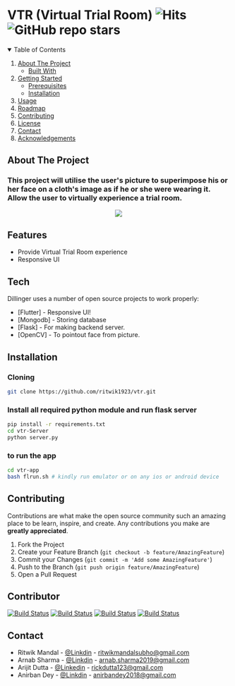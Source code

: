 # VTR (Virtual Trial Room) ![Hits](https://hits.seeyoufarm.com/api/count/incr/badge.svg?url=https://github.com/ritwik1923/vtr&title=Views)![GitHub repo stars](https://img.shields.io/github/stars/ritwik1923/vtr?style=social) 

<!-- [![Build Status](https://travis-ci.org/joemccann/dillinger.svg?branch=master)](https://github.com/ritwik1923/vtr.git) -->


<!-- TABLE OF CONTENTS -->
<details open="open">
  <summary>Table of Contents</summary>
  <ol>
    <li>
      <a href="#about-the-project">About The Project</a>
      <ul>
        <li><a href="#built-with">Built With</a></li>
      </ul>
    </li>
    <li>
      <a href="#getting-started">Getting Started</a>
      <ul>
        <li><a href="#prerequisites">Prerequisites</a></li>
        <li><a href="#installation">Installation</a></li>
      </ul>
    </li>
    <li><a href="#usage">Usage</a></li>
    <li><a href="#roadmap">Roadmap</a></li>
    <li><a href="#contributing">Contributing</a></li>
    <li><a href="#license">License</a></li>
    <li><a href="#contact">Contact</a></li>
    <li><a href="#acknowledgements">Acknowledgements</a></li>
  </ol>
</details>



## About The Project


<!-- ### In this Project will take image from the user and superimpose his/ her face on the cloth image as if he/she is wearing it. Help user to experience trial room, virtually. -->
### This project will utilise the user's picture to superimpose his or her face on a cloth's image as if he or she were wearing it. Allow the user to virtually experience a trial room.





<p align="center">
  <img  src="https://user-images.githubusercontent.com/63177644/126055172-047f9fe0-1bbe-4633-9fae-dfc94c98e820.gif">
</p>



## Features

- Provide Virtual Trial Room experience
- Responsive UI

## Tech

Dillinger uses a number of open source projects to work properly:

- [Flutter] - Responsive UI!
- [Mongodb] - Storing database
- [Flask] - For making backend server.
- [OpenCV] - To pointout face from picture.


## Installation

### Cloning

```sh
git clone https://github.com/ritwik1923/vtr.git
```

### Install all required python module and run flask server
```sh
pip install -r requirements.txt 
cd vtr-Server
python server.py
```

### to run the app
```sh
cd vtr-app
bash flrun.sh # kindly run emulator or on any ios or android device
```

## Contributing

Contributions are what make the open source community such an amazing place to be learn, inspire, and create. Any contributions you make are **greatly appreciated**.

1. Fork the Project
2. Create your Feature Branch (`git checkout -b feature/AmazingFeature`)
3. Commit your Changes (`git commit -m 'Add some AmazingFeature'`)
4. Push to the Branch (`git push origin feature/AmazingFeature`)
5. Open a Pull Request

## Contributor

[![Build Status](https://avatars.githubusercontent.com/ritwik1923?v=2&s=46)](https://github.com/ritwik1923)        [![Build Status](https://avatars.githubusercontent.com/Anirban2001?v=2&s=46)](https://github.com/Anirban2001)    [![Build Status](https://avatars.githubusercontent.com/arijit200?v=2&s=46)](https://github.com/arijit200)    [![Build Status](https://avatars.githubusercontent.com/Cypher0900?v=2&s=46)](https://github.com/Cypher0900)


<!-- CONTACT -->
## Contact

- Ritwik Mandal - [@Linkdin](https://www.linkedin.com/in/ritwik-mandal-3487101a5) - ritwikmandalsubho@gmail.com
- Arnab Sharma - [@Linkdin](https://www.linkedin.com/in/arnab-sharma-56733118b) - arnab.sharma2019@gmail.com
- Arijit Dutta - [@Linkedin](https://www.linkedin.com/in/arijit-dutta-15b72a1b6) - rickdutta123@gmail.com
- Anirban Dey  - [@Linkdin](https://www.linkedin.com/in/anirban-dey-182018212) - anirbandey2018@gmail.com



